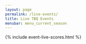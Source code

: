 ```yaml
---
layout: page
permalink: /live-events/
title: Live TBQ Events
menubar: menu_current_season
---
```


{% include event-live-scores.html %}
